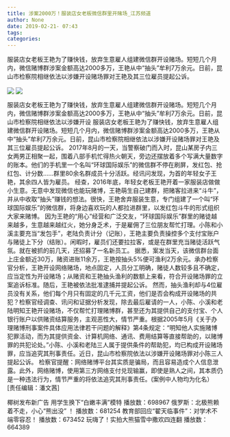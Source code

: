 ```yaml
---
title: 涉案2000万！服装店女老板微信群里开赌场_江苏频道
author: None
date: 2019-02-21- 07:43
tags: 
categories: 
---
```

服装店女老板王艳为了赚快钱，放弃生意雇人组建微信群开设赌场。短短几个月内，微信赌博群涉案金额高达2000多万，王艳从中“抽头”牟利7万余元。日前，昆山市检察院相继依法以涉嫌开设赌场罪对王艳及其三位雇员提起公诉。
<!-- more -->
                
<img align="center" border="0" src="http://p1.ifengimg.com/a/2019_08/6c74da56e6b9bb6_size18_w550_h330.jpg" />
                
<img align="center" border="0" src="http://p2.ifengimg.com/a/2016/0810/204c433878d5cf9size1_w16_h16.png" />
            
服装店女老板王艳为了赚快钱，放弃生意雇人组建微信群开设赌场。短短几个月内，微信赌博群涉案金额高达2000多万，王艳从中“抽头”牟利7万余元。日前，昆山市检察院相继依法以涉嫌开设
服装店女老板王艳为了赚快钱，放弃生意雇人组建微信群开设赌场。短短几个月内，微信赌博群涉案金额高达2000多万，王艳从中“抽头”牟利7万余元。日前，昆山市检察院相继依法以涉嫌开设赌场罪对王艳及其三位雇员提起公诉。
2017年8月的一天，当警察破门而入时，昆山某房子内三女两男正相聚一起，围着八部手机忙得热火朝天，旁边还摆放着多个写满大量数字的账本。他们的手机里一个名叫“环球国际娱乐”的微信群不停在刷屏，发红包、抢红包、计分数……群里80余名群成员十分活跃。经讯问发现，为首的年轻女子王艳，其余四人皆为雇员。
经查，2016年底，年轻女老板王艳开着一家服装店做做小生意。无意中发现微信也能玩赌博，王艳萌生自己建群，把赌客拉进来“斗牛”，并从中收取“抽头”赚钱的想法。很快，王艳舍弃服装生意，专门组建了一个叫“环球国际娱乐”的微信群，将身边喜欢玩的人都拉进群里，以发红包斗牛的形式组织大家来赌博。
因为王艳的“用心”经营和广泛交友，“环球国际娱乐”群里的赌徒越来越多，生意越来越红火，她分身乏术，于是雇佣了三位朋友帮忙打理。小陈和小溪主要充当“发包手”，老陆负责计分（记账），王艳主要负责操控多个支付宝账户与赌徒上下分（结账）。闲暇时，雇员们还要拉拉客，或是在群里充当赌徒活跃气氛。就在被抓的前几天，还招募了一名新员工。
据悉，案发当天，该微信群台面上庄金额近30万，赌资进账11余万，王艳按抽头5%便可渔利2万余元。承办检察官分析，王艳开设网络赌场，地点固定，人员分工明确，赌徒人数较多且不确定，应当定性为开设赌场；从赌资和王艳抽头渔利的数额上来看，符合开设赌场罪的立案追诉标准。随后，王艳被依法批准逮捕并提起公诉。
然而，抽头渔利却与4位雇员没有关系，他们每个月只有固定的几千元工资，他们是否会构成开设赌场的共犯？检察官经调查、讯问和证据分析发现，除去最后雇请的一人，小陈、小溪和老陆明知王艳开设赌场，不仅帮忙打理赌博群，甚至还为其提供自己的支付宝、个人银行账户以供赌资结算服务，主观恶性大，情节严重。根据2005年5月《关于办理赌博刑事案件具体应用法律若干问题的解释》第4条规定：“明知他人实施赌博犯罪活动，而为其提供资金、计算机网络、通讯、费用结算等直接帮助的，以赌博罪的共犯论处。”小陈、小溪和老陆三人属于提供条件的帮助犯，均已构成开设赌场罪，应当追究其刑事责任。近日，昆山市检察院依法以涉嫌开设赌场罪对小陈三人提起公诉。
检察官提醒：网络赌博平台其实质是骗局，而且容易造成个人信息泄露。此外，网络赌博，使用第三方网络支付兑现输赢，即使是熟人之间，其本质仍是一种违法行为，情节严重的将依法追究其刑事责任。(案例中人物均为化名）
[责任编辑：潘文茜]
            
椰树发布新广告 用学生换下“白嫩丰满”模特
播放数：698967
俄罗斯：北极熊赖着不走，小心“熊出没” ！
播放数：681254
教育部回应“翟天临事件”：对学术不端零容忍！
播放数：673452
玩嗨了！实拍大熊猫雪中撒欢四连翻
播放数：664389
